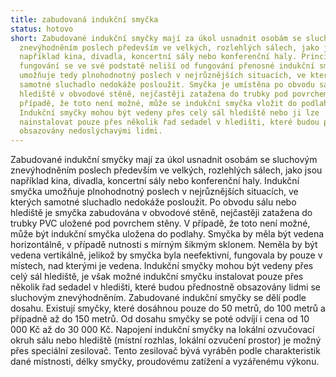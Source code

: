 ```yaml
---
title: zabudovaná indukční smyčka
status: hotovo
short: Zabudované indukční smyčky mají za úkol usnadnit osobám se sluchovým
  znevýhodněním poslech především ve velkých, rozlehlých sálech, jako jsou
  například kina, divadla, koncertní sály nebo konferenční haly. Princip
  fungování se ve své podstatě neliší od fungování přenosné indukční smyčky,
  umožňuje tedy plnohodnotný poslech v nejrůznějších situacích, ve kterých
  samotné sluchadlo nedokáže posloužit. Smyčka je umístěna po obvodu sálu nebo
  hlediště v obvodové stěně, nejčastěji zatažena do trubky pod povrchem stěny. V
  případě, že toto není možné, může se indukční smyčka vložit do podlahy.
  Indukční smyčky mohou být vedeny přes celý sál hlediště nebo ji lze
  nainstalovat pouze přes několik řad sedadel v hledišti, které budou přednostně
  obsazovány nedoslýchavými lidmi.
---
```

Zabudované indukční smyčky mají za úkol usnadnit osobám se sluchovým znevýhodněním poslech především ve velkých, rozlehlých sálech, jako jsou například kina, divadla, koncertní sály nebo konferenční haly. Indukční smyčka umožňuje plnohodnotný poslech v nejrůznějších situacích, ve kterých samotné sluchadlo nedokáže posloužit. Po obvodu sálu nebo hlediště je smyčka zabudována v obvodové stěně, nejčastěji zatažena do trubky PVC uložené pod povrchem stěny. V případě, že toto není možné, může být indukční smyčka uložena do podlahy. Smyčka by měla být vedena horizontálně, v případě nutnosti s mírným šikmým sklonem. Neměla by být vedena vertikálně, jelikož by smyčka byla neefektivní, fungovala by pouze v místech, nad kterými je vedena. Indukční smyčky mohou být vedeny přes celý sál hlediště, je však možné indukční smyčku instalovat pouze přes několik řad sedadel v hledišti, které budou přednostně obsazovány lidmi se sluchovým znevýhodněním. Zabudované indukční smyčky se dělí podle dosahu. Existují smyčky, které dosáhnou pouze do 50 metrů, do 100 metrů a případně až do 150 metrů. Od dosahu smyčky se poté odvíjí i cena od 10 000 Kč až do 30 000 Kč. Napojení indukční smyčky na lokální ozvučovací okruh sálu nebo hlediště (místní rozhlas, lokální ozvučení prostor) je možný přes speciální zesilovač. Tento zesilovač bývá vyráběn podle charakteristik dané místnosti, délky smyčky, proudovému zatížení a vyzářenému výkonu.